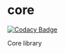 # core

[![Codacy Badge](https://api.codacy.com/project/badge/Grade/42e876755d2543c09f36962dff80bd16)](https://app.codacy.com/manual/chakirpay/core?utm_source=github.com&utm_medium=referral&utm_content=yChakir/core&utm_campaign=Badge_Grade_Dashboard)

Core library
